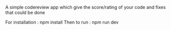 A simple codereview app which give the score/rating of your code and fixes that could be done

For installation : npm install
Then to run : npm run dev
